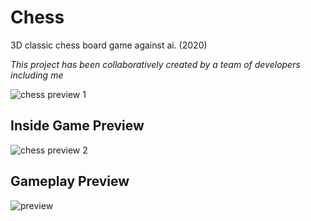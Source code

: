 # Chess
3D classic chess board game against ai. (2020)

*This project has been collaboratively created by a team of developers including me*



![chess preview 1](https://user-images.githubusercontent.com/110013767/181169488-2f725576-7982-4b8b-8e66-6e8b05278806.png)

## Inside Game Preview
![chess preview 2](https://user-images.githubusercontent.com/110013767/181169937-7af5d052-85e3-4c9a-bfde-f07c037a1061.png)

## Gameplay Preview
![preview](https://user-images.githubusercontent.com/110013767/181170045-6b71ad57-f179-4e58-a900-e488dd2ff556.gif)
